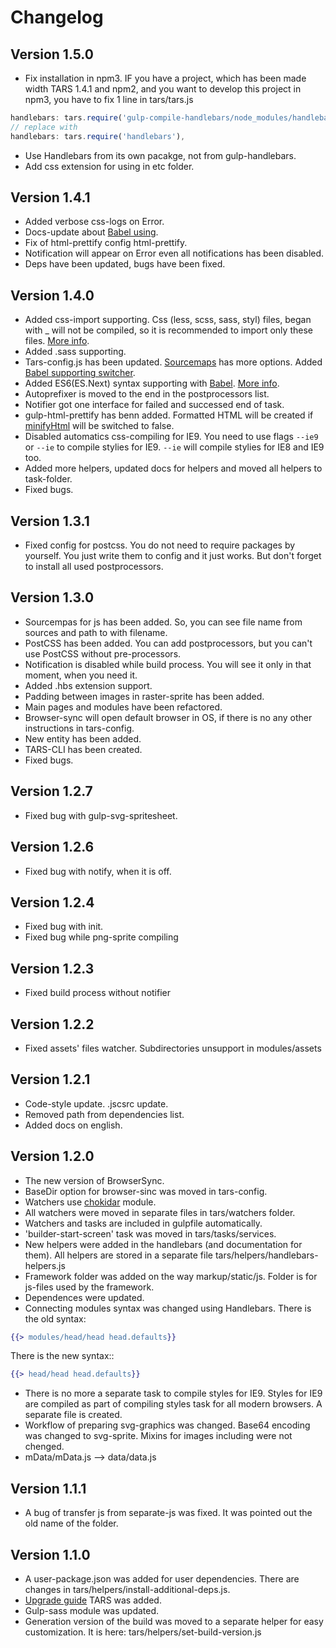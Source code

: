 # Changelog

## Version 1.5.0

* Fix installation in npm3. IF you have a project, which has been made width TARS 1.4.1 and npm2, and you want to develop this project in npm3, you have to fix 1 line in tars/tars.js
```javascript
handlebars: tars.require('gulp-compile-handlebars/node_modules/handlebars'),
// replace with 
handlebars: tars.require('handlebars'),
```
* Use Handlebars from its own pacakge, not from gulp-handlebars.
* Add css extension for using in etc folder.

## Version 1.4.1

* Added verbose css-logs  on Error.
* Docs-update about [Babel using](js-processing.md).
* Fix of html-prettify config html-prettify.
* Notification will appear on Error even all notifications has been disabled.
* Deps have been updated, bugs have been fixed.

## Version 1.4.0

* Added css-import supporting. Css (less, scss, sass, styl) files, began with _ will not be compiled, so it is recommended to import only these files. [More info](css-processing.md).
* Added .sass supporting.
* Tars-config.js has been updated. [Sourcemaps](options.md#sourcemaps) has more options. Added [Babel supporting switcher](options.md#usebabel).
* Added ES6(ES.Next) syntax supporting with [Babel](options.md#usebabel). [More info](js-processing.md).
* Autoprefixer is moved to the end in the postprocessors list.
* Notifier got one interface for failed and successed end of task. 
* gulp-html-prettify has benn added. Formatted HTML will be created if [minifyHtml](options.md#minifyhtml) will be switched to false.
* Disabled automatics css-compiling for IE9. You need to use flags `--ie9` or `--ie` to compile stylies for IE9. `--ie` will compile stylies for IE8 and IE9 too.
* Added more helpers, updated docs for helpers and moved all helpers to task-folder.
* Fixed bugs.

## Version 1.3.1

* Fixed config for postcss. You do not need to require packages by yourself. You just write them to config and it just works. But don't forget to install all used postprocessors.

## Version 1.3.0

* Sourcempas for js has been added. So, you can see file name from sources and path to with filename.
* PostCSS has been added. You can add postprocessors, but you can't use PostCSS without pre-processors.
* Notification is disabled while build process. You will see it only in that  moment, when you need it.
* Added .hbs extension support.
* Padding between images in raster-sprite has been added.
* Main pages and modules have been refactored.
* Browser-sync will open default browser in OS, if there is no any other instructions in tars-config.
* New entity has been added.
* TARS-CLI has been created.
* Fixed bugs.

## Version 1.2.7

* Fixed bug with gulp-svg-spritesheet.

## Version 1.2.6

* Fixed bug with notify, when it is off.

## Version 1.2.4

* Fixed bug with init.
* Fixed bug while png-sprite compiling

## Version 1.2.3

* Fixed build process without notifier

## Version 1.2.2

* Fixed assets' files watcher. Subdirectories unsupport in modules/assets

## Version 1.2.1

* Code-style update. .jscsrc update.
* Removed path from dependencies list.
* Added docs on english.

## Version 1.2.0

* The new version of BrowserSync.
* BaseDir option for browser-sinc was moved in tars-config.
* Watchers use [chokidar](https://github.com/paulmillr/chokidar) module.
* All watchers were moved in separate files in tars/watchers folder.
* Watchers and tasks are included in gulpfile automatically.
* 'builder-start-screen' task was moved in tars/tasks/services.
* New helpers were added in the handlebars (and documentation for them). All helpers are stored in a separate file tars/helpers/handlebars-helpers.js
* Framework folder was added on the way markup/static/js. Folder is for js-files used by the framework.
* Dependences were updated.
* Connecting modules syntax was changed using Handlebars. There is the old syntax:
```handlebars
{{> modules/head/head head.defaults}}
```

There is the new syntax::
```handlebars
{{> head/head head.defaults}}
```

* There is no more a separate task to compile styles for IE9.  Styles for IE9 are compiled as part of compiling styles task  for all modern browsers. A separate file is created.
* Workflow of preparing svg-graphics was changed. Base64 encoding was changed to svg-sprite. Mixins for images including were not chenged.
* mData/mData.js –> data/data.js

## Version 1.1.1

* A bug of transfer js from separate-js was fixed. It was pointed out the old name of the folder.

## Version 1.1.0

* A user-package.json was added for user dependencies. There are changes in tars/helpers/install-additional-deps.js.
* [Upgrade guide](update-guide.md) TARS was added.
* Gulp-sass module was updated.
* Generation version of the build was moved to a separate helper for easy customization. It is here: tars/helpers/set-build-version.js
